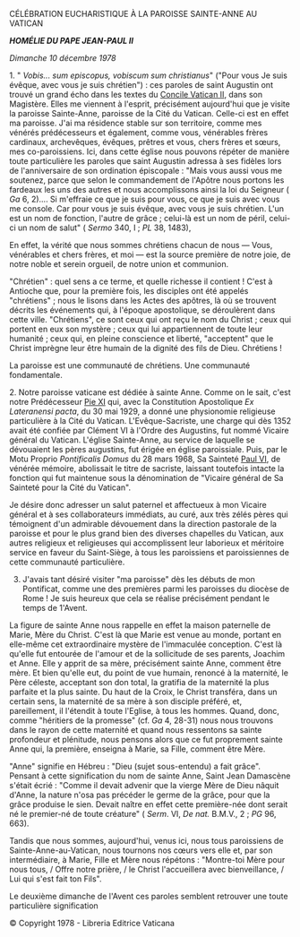 CÉLÉBRATION EUCHARISTIQUE À LA PAROISSE SAINTE-ANNE AU VATICAN

***HOMÉLIE DU PAPE JEAN-PAUL II***

*Dimanche 10 décembre 1978*

1\. " *Vobis... sum episcopus, vobiscum sum christianus*" ("Pour vous Je suis évêque, avec vous je suis chrétien") : ces paroles de saint Augustin ont trouvé un grand écho dans les textes du [Concile Vatican II](http://www.vatican.va/archive/hist_councils/ii_vatican_council/index_fr.htm), dans son Magistère. Elles me viennent à l'esprit, précisément aujourd'hui que je visite la paroisse Sainte-Anne, paroisse de la Cité du Vatican. Celle-ci est en effet ma paroisse. J'ai ma résidence stable sur son territoire, comme mes vénérés prédécesseurs et également, comme vous, vénérables frères cardinaux, archevêques, évêques, prêtres et vous, chers frères et sœurs, mes co-paroissiens. Ici, dans cette église nous pouvons répéter de manière toute particulière les paroles que saint Augustin adressa à ses fidèles lors de l'anniversaire de son ordination épiscopale : "Mais vous aussi vous me soutenez, parce que selon le commandement de l'Apôtre nous portons les fardeaux les uns des autres et nous accomplissons ainsi la loi du Seigneur ( *Ga* 6, 2).... Si m'effraie ce que je suis pour vous, ce que je suis avec vous me console. Car pour vous je suis évêque, avec vous je suis chrétien. L'un est un nom de fonction, l'autre de grâce ; celui-là est un nom de péril, celui-ci un nom de salut" ( *Sermo* 340, I ; *PL* 38, 1483),

En effet, la vérité que nous sommes chrétiens chacun de nous — Vous, vénérables et chers frères, et moi — est la source première de notre joie, de notre noble et serein orgueil, de notre union et communion.

"Chrétien" : quel sens a ce terme, et quelle richesse il contient ! C'est à Antioche que, pour la première fois, les disciples ont été appelés "chrétiens" ; nous le lisons dans les Actes des apôtres, là où se trouvent décrits les événements qui, à l'époque apostolique, se déroulèrent dans cette ville. "Chrétiens", ce sont ceux qui ont reçu le nom du Christ ; ceux qui portent en eux son mystère ; ceux qui lui appartiennent de toute leur humanité ; ceux qui, en pleine conscience et liberté, "acceptent" que le Christ imprègne leur être humain de la dignité des fils de Dieu. Chrétiens !

La paroisse est une communauté de chrétiens. Une communauté fondamentale.

2\. Notre paroisse vaticane est dédiée à sainte Anne. Comme on le sait, c'est notre Prédécesseur [Pie XI](http://www.vatican.va/holy_father/pius_xi/index_fr.htm) qui, avec la Constitution Apostolique *Ex Lateranensi pacta*, du 30 mai 1929, a donné une physionomie religieuse particulière à la Cité du Vatican. L'Evêque-Sacriste, une charge qui dès 1352 avait été confiée par Clément VI à l'Ordre des Augustins, fut nommé Vicaire général du Vatican. L'église Sainte-Anne, au service de laquelle se dévouaient les pères augustins, fut érigée en église paroissiale. Puis, par le Motu Proprio *Pontificalis Domus* du 28 mars 1968, Sa Sainteté [Paul VI](http://www.vatican.va/holy_father/paul_vi/index_fr.htm), de vénérée mémoire, abolissait le titre de sacriste, laissant toutefois intacte la fonction qui fut maintenue sous la dénomination de "Vicaire général de Sa Sainteté pour la Cité du Vatican".

Je désire donc adresser un salut paternel et affectueux à mon Vicaire général et à ses collaborateurs immédiats, au curé, aux très zélés pères qui témoignent d'un admirable dévouement dans la direction pastorale de la paroisse et pour le plus grand bien des diverses chapelles du Vatican, aux autres religieux et religieuses qui accomplissent leur laborieux et méritoire service en faveur du Saint-Siège, à tous les paroissiens et paroissiennes de cette communauté particulière.

3. J'avais tant désiré visiter "ma paroisse" dès les débuts de mon Pontificat, comme une des premières parmi les paroisses du diocèse de Rome ! Je suis heureux que cela se réalise précisément pendant le temps de 1'Avent.

La figure de sainte Anne nous rappelle en effet la maison paternelle de Marie, Mère du Christ. C'est là que Marie est venue au monde, portant en elle-même cet extraordinaire mystère de l'immaculée conception. C'est là qu'elle fut entourée de l'amour et de la sollicitude de ses parents, Joachim et Anne. Elle y apprit de sa mère, précisément sainte Anne, comment être mère. Et bien qu'elle eut, du point de vue humain, renoncé à la maternité, le Père céleste, acceptant son don total, la gratifia de la maternité la plus parfaite et la plus sainte. Du haut de la Croix, le Christ transféra, dans un certain sens, la maternité de sa mère à son disciple préféré, et, pareillement, il l'étendit à toute l'Eglise, à tous les hommes. Quand, donc, comme "héritiers de la promesse" (cf. *Ga* 4, 28-31) nous nous trouvons dans le rayon de cette maternité et quand nous ressentons sa sainte profondeur et plénitude, nous pensons alors que ce fut proprement sainte Anne qui, la première, enseigna à Marie, sa Fille, comment être Mère.

"Anne" signifie en Hébreu : "Dieu (sujet sous-entendu) a fait grâce". Pensant à cette signification du nom de sainte Anne, Saint Jean Damascène s'était écrié : "Comme il devait advenir que la vierge Mère de Dieu nâquit d'Anne, la nature n'osa pas précéder le germe de la grâce, pour que la grâce produise le sien. Devait naître en effet cette première-née dont serait né le premier-né de toute créature" ( *Serm*. VI, *De nat.* B.M.V., 2 ; *PG* 96, 663).

Tandis que nous sommes, aujourd'hui, venus ici, nous tous paroissiens de Sainte-Anne-au-Vatican, nous tournons nos cœurs vers elle et, par son intermédiaire, à Marie, Fille et Mère nous répétons : "Montre-toi Mère pour nous tous, / Offre notre prière, / le Christ l'accueillera avec bienveillance, / Lui qui s'est fait ton Fils".

Le deuxième dimanche de l'Avent ces paroles semblent retrouver une toute particulière signification

© Copyright 1978 - Libreria Editrice Vaticana